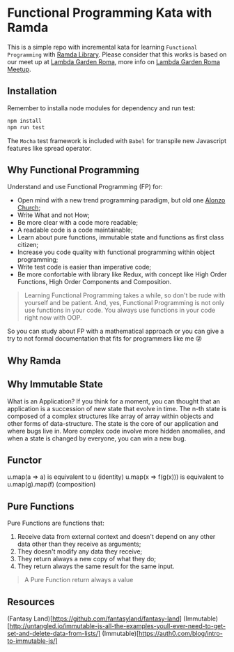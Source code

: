 # Functional Programming Kata with Ramda

This is a simple repo with incremental kata for learning `Functional Programming` with [Ramda Library](http://ramdajs.com/).
Please consider that this works is based on our meet up at [Lambda Garden Roma](https://github.com/CodeGardenRome/kata_zero_slide), more info on [Lambda Garden Roma Meetup](https://www.meetup.com/it-IT/Lambda-Roma/events/243702732/?_cookie-check=SBB6xDTeVkCNZT1z).

## Installation

Remember to installa node modules for dependency and run test:

```bash
npm install
npm run test
```

The `Mocha` test framework is included with `Babel` for transpile new Javascript features like spread operator.

## Why Functional Programming

Understand and use Functional Programming (FP) for:

- Open mind with a new trend programming paradigm, but old one [Alonzo Church](https://en.wikipedia.org/wiki/Alonzo_Church);
- Write What and not How;
- Be more clear with a code more readable;
- A readable code is a code maintainable;
- Learn about pure functions, immutable state and functions as first class citizen;
- Increase you code quality with functional programming within object programming;
- Write test code is easier than imperative code; 
- Be more confortable with library like Redux, with concept like High Order Functions, High Order Components and Composition.

> Learning Functional Programming takes a while, so don't be rude with yourself and be patient. And, yes, Functional Programming is not only use functions in your code. You always use functions in your code right now with OOP.

So you can study about FP with a mathematical approach or you can give a try to not formal documentation that fits for programmers like me :stuck_out_tongue_winking_eye:

## Why Ramda

## Why Immutable State

What is an Application? If you think for a moment, you can thought that an application is a succession of new state that evolve in time. The n-th state is composed of a complex structures like array of array within objects and other forms of data-structure.
The state is the core of our application and where bugs live in. More complex code involve more hidden anomalies, and when a state is changed by everyone, you can win a new bug.

## Functor

u.map(a => a) is equivalent to u (identity)
u.map(x => f(g(x))) is equivalent to u.map(g).map(f) (composition)

## Pure Functions

Pure Functions are functions that:
1. Receive data from external context and doesn't depend on any other data other than they receive as arguments;
2. They doesn't modify any data they receive;
3. They return always a new copy of what they do;
4. They return always the same result for the same input.

> A Pure Function return always a value

## Resources
(Fantasy Land)[https://github.com/fantasyland/fantasy-land]
(Immutable)[http://untangled.io/immutable-js-all-the-examples-youll-ever-need-to-get-set-and-delete-data-from-lists/]
(Immutable)[https://auth0.com/blog/intro-to-immutable-js/]